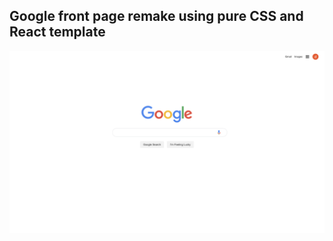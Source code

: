 

## Google front page remake using pure CSS and React template



<img src="./src/firstDraft.png">
